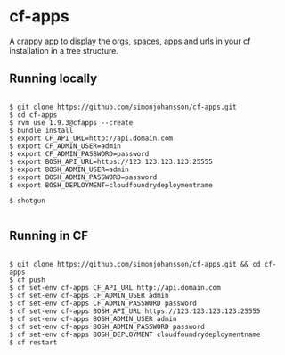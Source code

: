 # cf-apps

A crappy app to display the orgs, spaces, apps and urls in your cf installation in a tree structure.

## Running locally

```

$ git clone https://github.com/simonjohansson/cf-apps.git
$ cd cf-apps
$ rvm use 1.9.3@cfapps --create
$ bundle install
$ export CF_API_URL=http://api.domain.com
$ export CF_ADMIN_USER=admin
$ export CF_ADMIN_PASSWORD=password
$ export BOSH_API_URL=https://123.123.123.123:25555
$ export BOSH_ADMIN_USER=admin
$ export BOSH_ADMIN_PASSWORD=password
$ export BOSH_DEPLOYMENT=cloudfoundrydeploymentname

$ shotgun


```

## Running in CF

```

$ git clone https://github.com/simonjohansson/cf-apps.git && cd cf-apps
$ cf push
$ cf set-env cf-apps CF_API_URL http://api.domain.com
$ cf set-env cf-apps CF_ADMIN_USER admin
$ cf set-env cf-apps CF_ADMIN_PASSWORD password
$ cf set-env cf-apps BOSH_API_URL https://123.123.123.123:25555
$ cf set-env cf-apps BOSH_ADMIN_USER admin
$ cf set-env cf-apps BOSH_ADMIN_PASSWORD password
$ cf set-env cf-apps BOSH_DEPLOYMENT cloudfoundrydeploymentname
$ cf restart

```
